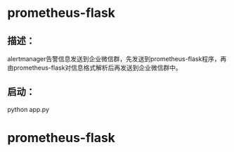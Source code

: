 # prometheus-flask

## 描述：

alertmanager告警信息发送到企业微信群，先发送到prometheus-flask程序，再由prometheus-flask对信息格式解析后再发送到企业微信群中。

## 启动：

python app.py

# prometheus-flask
